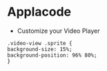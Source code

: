 # Applacode


* Customize your Video Player

```
.video-view .sprite {
background-size: 15%;
background-position: 96% 80%;
}
```
